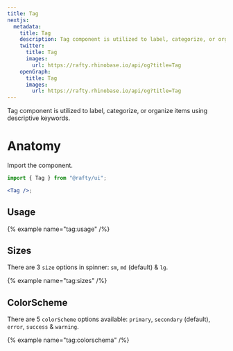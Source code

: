 ```yaml
---
title: Tag
nextjs:
  metadata:
    title: Tag
    description: Tag component is utilized to label, categorize, or organize items using descriptive keywords.
    twitter:
      title: Tag
      images:
        url: https://rafty.rhinobase.io/api/og?title=Tag
    openGraph:
      title: Tag
      images:
        url: https://rafty.rhinobase.io/api/og?title=Tag
---
```


Tag component is utilized to label, categorize, or organize items using descriptive keywords.

# Anatomy

Import the component.

```jsx
import { Tag } from "@rafty/ui";

<Tag />;
```

## Usage

{% example name="tag:usage" /%}

## Sizes

There are 3 `size` options in spinner: `sm`, `md` (default) & `lg`.

{% example name="tag:sizes" /%}

## ColorScheme

There are 5 `colorScheme` options available: `primary`, `secondary` (default), `error`, `success` & `warning`.

{% example name="tag:colorschema" /%}
